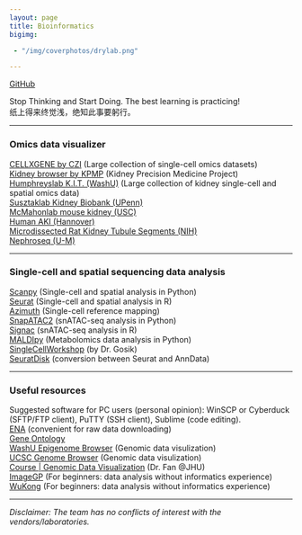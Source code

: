 ```yaml
---
layout: page
title: Bioinformatics
bigimg:

 - "/img/coverphotos/drylab.png" 

---
```



<a href="https://github.com/HaikuoLi" target="_blank">GitHub</a><br>

Stop Thinking and Start Doing. The best learning is practicing!<br>
纸上得来终觉浅，绝知此事要躬行。<br>
<hr>

### Omics data visualizer
<a href="https://cellxgene.cziscience.com/datasets" target="_blank">CELLXGENE by CZI</a> (Large collection of single-cell omics datasets)<br>
<a href="https://atlas.kpmp.org/explorer/" target="_blank">Kidney browser by KPMP</a> (Kidney Precision Medicine Project)<br>
<a href="https://humphreyslab.com/SingleCell/" target="_blank">Humphreyslab K.I.T. (WashU)</a> (Large collection of kidney single-cell and spatial omics data)<br>
<a href="http://www.susztaklab.com/" target="_blank">Susztaklab Kidney Biobank (UPenn)</a><br>
<a href="https://cello.shinyapps.io/kidneycellexplorer/" target="_blank">McMahonlab mouse kidney (USC)</a><br>
<a href="https://shiny.mdc-berlin.de/humAKI/" target="_blank">Human AKI (Hannover)</a><br>
<a href="https://esbl.nhlbi.nih.gov/helixweb/Database/NephronRNAseq/" target="_blank">Microdissected Rat Kidney Tubule Segments (NIH)</a><br>
<a href="https://www.nephroseq.org/" target="_blank">Nephroseq (U-M)</a><br>
<hr>

### Single-cell and spatial sequencing data analysis
<a href="https://scanpy.readthedocs.io/en/stable/" target="_blank">Scanpy</a> (Single-cell and spatial analysis in Python)<br>
<a href="https://satijalab.org/seurat/" target="_blank">Seurat</a> (Single-cell and spatial analysis in R)<br>
<a href="https://azimuth.hubmapconsortium.org/" target="_blank">Azimuth</a> (Single-cell reference mapping)<br>
<a href="https://kzhang.org/SnapATAC2/tutorials/index.html" target="_blank">SnapATAC2</a> (snATAC-seq analysis in Python)<br>
<a href="https://stuartlab.org/signac/" target="_blank">Signac</a> (snATAC-seq analysis in R)<br>
<a href="https://github.com/TheHumphreysLab/MALDIpy" target="_blank">MALDIpy</a> (Metabolomics data analysis in Python)<br>
<a href="https://broadinstitute.github.io/KrumlovSingleCellWorkshop2020/" target="_blank">SingleCellWorkshop</a> (by Dr. Gosik)<br>
<a href="https://mojaveazure.github.io/seurat-disk/articles/convert-anndata.html" target="_blank">SeuratDisk</a> (conversion between Seurat and AnnData)<br>
<hr>

### Useful resources
Suggested software for PC users (personal opinion): WinSCP or Cyberduck (SFTP/FTP client), PuTTY (SSH client), Sublime (code editing).<br>
<a href="https://www.ebi.ac.uk/ena/browser/home" target="_blank">ENA</a> (convenient for raw data downloading)<br>
<a href="https://geneontology.org/" target="_blank">Gene Ontology</a><br>
<a href="https://epigenomegateway.wustl.edu/" target="_blank">WashU Epigenome Browser</a> (Genomic data visulization)<br>
<a href="https://genome.ucsc.edu/" target="_blank">UCSC Genome Browser</a> (Genomic data visulization)<br>
<a href="https://jef.works/teaching/" target="_blank">Course | Genomic Data Visualization</a> (Dr. Fan @JHU)<br>
<a href="https://www.bic.ac.cn/BIC/#/" target="_blank">ImageGP</a> (For beginners: data analysis without informatics experience)<br>
<a href="https://www.omicsolution.org/wkomics/main/" target="_blank">WuKong</a> (For beginners: data analysis without informatics experience)<br>
<hr>

_Disclaimer: The team has no conflicts of interest with the vendors/laboratories._<br>
<br>
